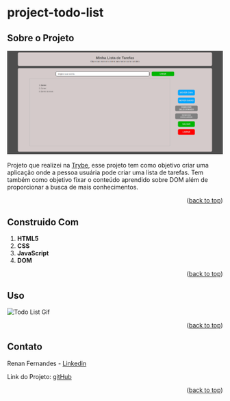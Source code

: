 <a name="readme-top"></a>
# project-todo-list

## Sobre o Projeto

![Todo List Screen Shot](./projectImage.png)

Projeto que realizei na [Trybe](https://github.com/tryber), esse projeto tem como objetivo criar uma aplicação onde  a pessoa usuária pode criar uma lista de tarefas. Tem também como objetivo fixar o conteúdo aprendido sobre DOM além de proporcionar a busca de mais conhecimentos.

<p align="right">(<a href="#readme-top">back to top</a>)</p>

## Construido Com
 1. **HTML5**
 2. **CSS**
 3. **JavaScript**
 4. **DOM**

<p align="right">(<a href="#readme-top">back to top</a>)</p>

## Uso

![Todo List Gif](./projectGif.gif)



<p align="right">(<a href="#readme-top">back to top</a>)</p>

## Contato

Renan Fernandes - [Linkedin](https://www.linkedin.com/in/orenanfernandes/)

Link do Projeto: [gitHub]()

<p align="right">(<a href="#readme-top">back to top</a>)</p>
